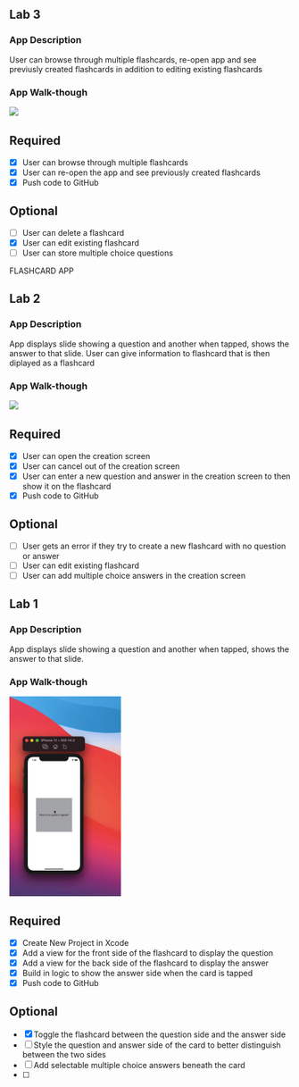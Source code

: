 ## Lab 3

### App Description
User can browse through multiple flashcards, re-open app and see previusly created flashcards in addition to editing existing flashcards

### App Walk-though
<img src="http://g.recordit.co/9B0BYtd8qR.gif" width=200><br>

## Required
- [x] User can browse through multiple flashcards
- [x] User can re-open the app and see previously created flashcards
- [x] Push code to GitHub
## Optional
- [ ] User can delete a flashcard
- [x] User can edit existing flashcard
- [ ] User can store multiple choice questions

FLASHCARD APP
## Lab 2

### App Description
App displays slide showing a question and another when tapped, shows the answer to that slide.
User can give information to flashcard that is then diplayed as a flashcard

### App Walk-though
<img src= "http://g.recordit.co/U5WrUwAJXu.gif" width=250 />

## Required
- [x] User can open the creation screen
- [x] User can cancel out of the creation screen
- [x] User can enter a new question and answer in the creation screen to then show it on the flashcard
- [x] Push code to GitHub
## Optional
- [ ] User gets an error if they try to create a new flashcard with no question or answer
- [ ] User can edit existing flashcard
- [ ] User can add multiple choice answers in the creation screen

## Lab 1

### App Description
App displays slide showing a question and another when tapped, shows the answer to that slide.

### App Walk-though
<img src="https://raw.githubusercontent.com/Rat-a-tail/Flashcards/main/ezgif.com-gif-maker%20(4).gif" width=200><br>


## Required
- [x] Create New Project in Xcode
- [x] Add a view for the front side of the flashcard to display the question
- [x] Add a view for the back side of the flashcard to display the answer
- [x] Build in logic to show the answer side when the card is tapped
- [x] Push code to GitHub
## Optional
- [x] Toggle the flashcard between the question side and the answer side
- [ ] Style the question and answer side of the card to better distinguish between the two sides
- [ ] Add selectable multiple choice answers beneath the card
- [ ] 
